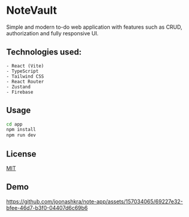 # NoteVault

Simple and modern to-do web application with features such as CRUD, authorization and fully responsive UI.

## Technologies used:
    - React (Vite)
    - TypeScript
    - Tailwind CSS
    - React Router
    - Zustand
    - Firebase

## Usage

```bash
cd app
npm install
npm run dev
```

## License

[MIT](https://choosealicense.com/licenses/mit/)

## Demo

https://github.com/joonashkra/note-app/assets/157034065/69227e32-bfee-46d7-b3f0-04407d6c69b6
